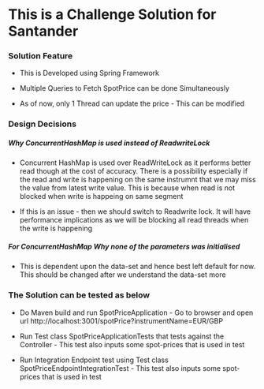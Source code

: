 <h1>This is a Challenge Solution for Santander</h1>

<h3> Solution Feature</h3>

  -   This is Developed using Spring Framework
  
  -   Multiple Queries to Fetch SpotPrice can be done Simultaneously
  
  -   As of now, only 1 Thread can update the price - This can be modified

<h3>Design Decisions</h3>
<h5>Why ConcurrentHashMap is used instead of ReadwriteLock</h5>

  - Concurrent HashMap is used over ReadWriteLock as it performs better read though at the cost of accuracy. There is a possibility especially if the read and write is happening on the same instrumnt that we may miss the value from latest write value. This is because when read is not blocked when write is happeing on same segment 
  
  - If this is an issue - then we should switch to Readwrite lock. It will have performance implications as we will be blocking all read threads when the write is happening 

<h5>For ConcurrentHashMap Why none of the parameters was initialised</h5>
  
  - This is dependent upon the data-set and hence best left default for now. This should be changed after we understand the data-set more  
  

<h3>The Solution can be tested as below</h3> 
  
  - Do Maven build and run SpotPriceApplication - Go to browser and open url http://localhost:3001/spotPrice?instrumentName=EUR/GBP
  
  - Run Test class SpotPriceApplicationTests that tests against the Controller - This test also inputs some spot-prices that is used in test
  
  - Run Integration Endpoint test using Test class SpotPriceEndpointIntegrationTest - This test also inputs some spot-prices that is used in test
  
  


